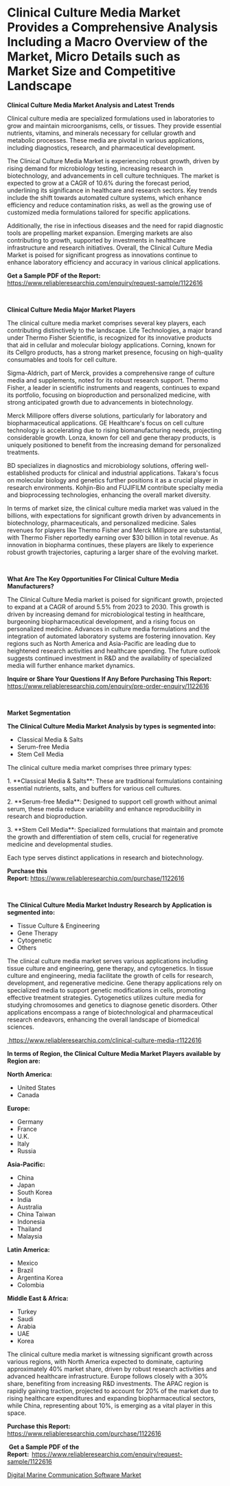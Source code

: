 <p><h1>Clinical Culture Media Market Provides a Comprehensive Analysis Including a Macro Overview of the Market, Micro Details such as Market Size and Competitive Landscape</h1></p><p><strong>Clinical Culture Media Market Analysis and Latest Trends</strong></p>
<p><p>Clinical culture media are specialized formulations used in laboratories to grow and maintain microorganisms, cells, or tissues. They provide essential nutrients, vitamins, and minerals necessary for cellular growth and metabolic processes. These media are pivotal in various applications, including diagnostics, research, and pharmaceutical development.</p><p>The Clinical Culture Media Market is experiencing robust growth, driven by rising demand for microbiology testing, increasing research in biotechnology, and advancements in cell culture techniques. The market is expected to grow at a CAGR of 10.6% during the forecast period, underlining its significance in healthcare and research sectors. Key trends include the shift towards automated culture systems, which enhance efficiency and reduce contamination risks, as well as the growing use of customized media formulations tailored for specific applications.</p><p>Additionally, the rise in infectious diseases and the need for rapid diagnostic tools are propelling market expansion. Emerging markets are also contributing to growth, supported by investments in healthcare infrastructure and research initiatives. Overall, the Clinical Culture Media Market is poised for significant progress as innovations continue to enhance laboratory efficiency and accuracy in various clinical applications.</p></p>
<p><strong>Get a Sample PDF of the Report:&nbsp;</strong> <a href="https://www.reliableresearchiq.com/enquiry/request-sample/1122616?utm_campaign=3259&utm_medium=2&utm_source=Github&utm_content=ia&utm_term=11032025&utm_id=clinical-culture-media">https://www.reliableresearchiq.com/enquiry/request-sample/1122616</a></p>
<p>&nbsp;</p>
<p><strong>Clinical Culture Media Major Market Players</strong></p>
<p><p>The clinical culture media market comprises several key players, each contributing distinctively to the landscape. Life Technologies, a major brand under Thermo Fisher Scientific, is recognized for its innovative products that aid in cellular and molecular biology applications. Corning, known for its Cellgro products, has a strong market presence, focusing on high-quality consumables and tools for cell culture.</p><p>Sigma-Aldrich, part of Merck, provides a comprehensive range of culture media and supplements, noted for its robust research support. Thermo Fisher, a leader in scientific instruments and reagents, continues to expand its portfolio, focusing on bioproduction and personalized medicine, with strong anticipated growth due to advancements in biotechnology.</p><p>Merck Millipore offers diverse solutions, particularly for laboratory and biopharmaceutical applications. GE Healthcare's focus on cell culture technology is accelerating due to rising biomanufacturing needs, projecting considerable growth. Lonza, known for cell and gene therapy products, is uniquely positioned to benefit from the increasing demand for personalized treatments.</p><p>BD specializes in diagnostics and microbiology solutions, offering well-established products for clinical and industrial applications. Takara's focus on molecular biology and genetics further positions it as a crucial player in research environments. Kohjin-Bio and FUJIFILM contribute specialty media and bioprocessing technologies, enhancing the overall market diversity.</p><p>In terms of market size, the clinical culture media market was valued in the billions, with expectations for significant growth driven by advancements in biotechnology, pharmaceuticals, and personalized medicine. Sales revenues for players like Thermo Fisher and Merck Millipore are substantial, with Thermo Fisher reportedly earning over $30 billion in total revenue. As innovation in biopharma continues, these players are likely to experience robust growth trajectories, capturing a larger share of the evolving market.</p></p>
<p>&nbsp;</p>
<p><strong>What Are The Key Opportunities For Clinical Culture Media Manufacturers?</strong></p>
<p><p>The Clinical Culture Media market is poised for significant growth, projected to expand at a CAGR of around 5.5% from 2023 to 2030. This growth is driven by increasing demand for microbiological testing in healthcare, burgeoning biopharmaceutical development, and a rising focus on personalized medicine. Advances in culture media formulations and the integration of automated laboratory systems are fostering innovation. Key regions such as North America and Asia-Pacific are leading due to heightened research activities and healthcare spending. The future outlook suggests continued investment in R&D and the availability of specialized media will further enhance market dynamics.</p></p>
<p><strong>Inquire or Share Your Questions If Any Before Purchasing This Report:</strong> <a href="https://www.reliableresearchiq.com/enquiry/pre-order-enquiry/1122616?utm_campaign=3259&utm_medium=2&utm_source=Github&utm_content=ia&utm_term=11032025&utm_id=clinical-culture-media">https://www.reliableresearchiq.com/enquiry/pre-order-enquiry/1122616</a></p>
<p>&nbsp;</p>
<p><strong>Market Segmentation</strong></p>
<p><strong>The Clinical Culture Media Market Analysis by types is segmented into:</strong></p>
<p><ul><li>Classical Media & Salts</li><li>Serum-free Media</li><li>Stem Cell Media</li></ul></p>
<p><p>The clinical culture media market comprises three primary types: </p><p>1. **Classical Media & Salts**: These are traditional formulations containing essential nutrients, salts, and buffers for various cell cultures.</p><p>2. **Serum-free Media**: Designed to support cell growth without animal serum, these media reduce variability and enhance reproducibility in research and bioproduction.</p><p>3. **Stem Cell Media**: Specialized formulations that maintain and promote the growth and differentiation of stem cells, crucial for regenerative medicine and developmental studies. </p><p>Each type serves distinct applications in research and biotechnology.</p></p>
<p><strong>Purchase this Report:&nbsp;</strong><a href="https://www.reliableresearchiq.com/purchase/1122616?utm_campaign=3259&utm_medium=2&utm_source=Github&utm_content=ia&utm_term=11032025&utm_id=clinical-culture-media">https://www.reliableresearchiq.com/purchase/1122616</a></p>
<p>&nbsp;</p>
<p><strong>The Clinical Culture Media Market Industry Research by Application is segmented into:</strong></p>
<p><ul><li>Tissue Culture & Engineering</li><li>Gene Therapy</li><li>Cytogenetic</li><li>Others</li></ul></p>
<p><p>The clinical culture media market serves various applications including tissue culture and engineering, gene therapy, and cytogenetics. In tissue culture and engineering, media facilitate the growth of cells for research, development, and regenerative medicine. Gene therapy applications rely on specialized media to support genetic modifications in cells, promoting effective treatment strategies. Cytogenetics utilizes culture media for studying chromosomes and genetics to diagnose genetic disorders. Other applications encompass a range of biotechnological and pharmaceutical research endeavors, enhancing the overall landscape of biomedical sciences.</p></p>
<p><a href="https://www.reliableresearchiq.com/clinical-culture-media-r1122616?utm_campaign=3259&utm_medium=2&utm_source=Github&utm_content=ia&utm_term=11032025&utm_id=clinical-culture-media">&nbsp;https://www.reliableresearchiq.com/clinical-culture-media-r1122616</a></p>
<p><strong>In terms of Region, the Clinical Culture Media Market Players available by Region are:</strong></p>
<p>
    <p> <strong> North America: </strong>
        <ul>
            <li>United States</li>
            <li>Canada</li>
        </ul>
        </p> 
    <p> <strong> Europe: </strong>
        <ul>
            <li>Germany</li>
            <li>France</li>
            <li>U.K.</li>
            <li>Italy</li>
            <li>Russia</li>
        </ul>
        </p> 
    <p> <strong> Asia-Pacific: </strong>
        <ul>
            <li>China</li>
            <li>Japan</li>
            <li>South Korea</li>
            <li>India</li>
            <li>Australia</li>
            <li>China Taiwan</li>
            <li>Indonesia</li>
            <li>Thailand</li>
            <li>Malaysia</li>
        </ul>
        </p> 
    <p> <strong> Latin America: </strong>
        <ul>
            <li>Mexico</li>
            <li>Brazil</li>
            <li>Argentina Korea</li>
            <li>Colombia</li>
        </ul>
        </p> 
    <p> <strong> Middle East & Africa: </strong>
        <ul>
            <li>Turkey</li>
            <li>Saudi</li>
            <li>Arabia</li>
            <li>UAE</li>
            <li>Korea</li>
        </ul>
    </p>
    </p>
<p><p>The clinical culture media market is witnessing significant growth across various regions, with North America expected to dominate, capturing approximately 40% market share, driven by robust research activities and advanced healthcare infrastructure. Europe follows closely with a 30% share, benefiting from increasing R&D investments. The APAC region is rapidly gaining traction, projected to account for 20% of the market due to rising healthcare expenditures and expanding biopharmaceutical sectors, while China, representing about 10%, is emerging as a vital player in this space.</p></p>
<p><strong>Purchase this Report: </strong><a href="https://www.reliableresearchiq.com/purchase/1122616?utm_campaign=3259&utm_medium=2&utm_source=Github&utm_content=ia&utm_term=11032025&utm_id=clinical-culture-media">https://www.reliableresearchiq.com/purchase/1122616</a></p>
<p>&nbsp;<strong>Get a Sample PDF of the Report:&nbsp;&nbsp;</strong><a href="https://www.reliableresearchiq.com/enquiry/request-sample/1122616?utm_campaign=3259&utm_medium=2&utm_source=Github&utm_content=ia&utm_term=11032025&utm_id=clinical-culture-media">https://www.reliableresearchiq.com/enquiry/request-sample/1122616</a></p>
<p><strong></strong></p>
<p><p><a href="https://github.com/kitkaeberz5z/Market-Research-Report-List-1/blob/main/digital-marine-communication-software-market.md?utm_campaign=3259&utm_medium=2&utm_source=Github&utm_content=ia&utm_term=11032025&utm_id=clinical-culture-media">Digital Marine Communication Software Market</a></p></p>